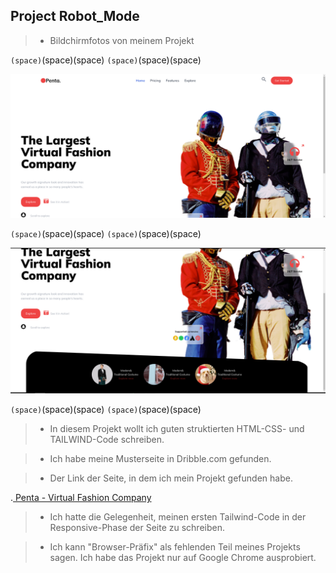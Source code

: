 ## Project Robot_Mode

> - Bildchirmfotos von meinem Projekt

`(space)`(space)(space)
`(space)`(space)(space)

![reference image](images/reference1.png)

`(space)`(space)(space)
`(space)`(space)(space)


![reference image](images/reference2.png)

`(space)`(space)(space)
`(space)`(space)(space)

> - In diesem Projekt wollt ich guten struktierten HTML-CSS- und TAILWIND-Code schreiben.

> - Ich habe meine Musterseite in Dribble.com gefunden.

>- Der Link der Seite, in dem ich mein Projekt gefunden habe.

   .[ Penta - Virtual Fashion Company ](https://dribbble.com/shots/16924520-Penta-Virtual-Fashion-Company?utm_source=Clipboard_Shot&utm_campaign=ssnabilla&utm_content=Penta%20-%20%20Virtual%20Fashion%20Company&utm_medium=Social_Share&utm_source=Clipboard_Shot&utm_campaign=ssnabilla&utm_content=Penta%20-%20%20Virtual%20Fashion%20Company&utm_medium=Social_Share)

> - Ich hatte die Gelegenheit, meinen ersten Tailwind-Code in der Responsive-Phase der Seite zu schreiben.

> - Ich kann "Browser-Präfix" als fehlenden Teil meines Projekts sagen. Ich habe das Projekt nur auf Google Chrome ausprobiert.



